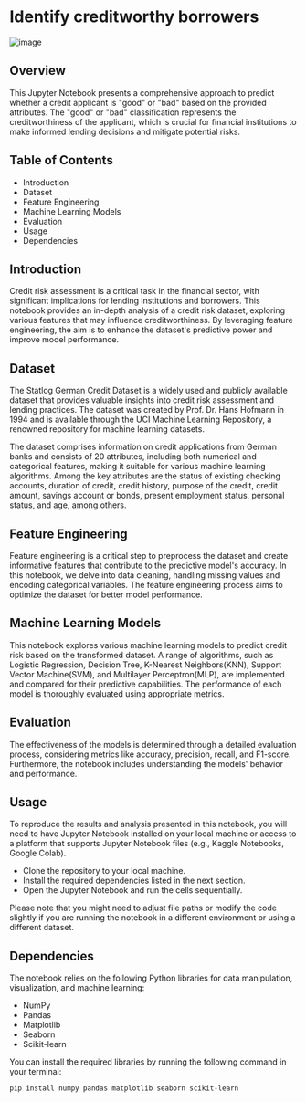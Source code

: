 # Identify creditworthy borrowers
![image](https://github.com/deshpanda/Identify-creditworthy-borrowers/assets/96617520/0aac8c3b-90b3-4cd8-9f70-691447e4e053)


## Overview
This Jupyter Notebook presents a comprehensive approach to predict whether a credit applicant is "good" or "bad" based on the provided attributes. The "good" or "bad" classification represents the creditworthiness of the applicant, which is crucial for financial institutions to make informed lending decisions and mitigate potential risks.

## Table of Contents
* Introduction
* Dataset
* Feature Engineering
* Machine Learning Models
* Evaluation
* Usage
* Dependencies

## Introduction
Credit risk assessment is a critical task in the financial sector, with significant implications for lending institutions and borrowers. This notebook provides an in-depth analysis of a credit risk dataset, exploring various features that may influence creditworthiness. By leveraging feature engineering, the aim is to enhance the dataset's predictive power and improve model performance.

## Dataset
The Statlog German Credit Dataset is a widely used and publicly available dataset that provides valuable insights into credit risk assessment and lending practices. The dataset was created by Prof. Dr. Hans Hofmann in 1994 and is available through the UCI Machine Learning Repository, a renowned repository for machine learning datasets.

The dataset comprises information on credit applications from German banks and consists of 20 attributes, including both numerical and categorical features, making it suitable for various machine learning algorithms. Among the key attributes are the status of existing checking accounts, duration of credit, credit history, purpose of the credit, credit amount, savings account or bonds, present employment status, personal status, and age, among others.

## Feature Engineering
Feature engineering is a critical step to preprocess the dataset and create informative features that contribute to the predictive model's accuracy. In this notebook, we delve into data cleaning, handling missing values and encoding categorical variables. The feature engineering process aims to optimize the dataset for better model performance.

## Machine Learning Models
This notebook explores various machine learning models to predict credit risk based on the transformed dataset. A range of algorithms, such as Logistic Regression, Decision Tree, K-Nearest Neighbors(KNN), Support Vector Machine(SVM), and Multilayer Perceptron(MLP), are implemented and compared for their predictive capabilities. The performance of each model is thoroughly evaluated using appropriate metrics.

## Evaluation
The effectiveness of the models is determined through a detailed evaluation process, considering metrics like accuracy, precision, recall, and F1-score. Furthermore, the notebook includes understanding the models' behavior and performance.

## Usage
To reproduce the results and analysis presented in this notebook, you will need to have Jupyter Notebook installed on your local machine or access to a platform that supports Jupyter Notebook files (e.g., Kaggle Notebooks, Google Colab).

* Clone the repository to your local machine.
* Install the required dependencies listed in the next section.
* Open the Jupyter Notebook and run the cells sequentially.

Please note that you might need to adjust file paths or modify the code slightly if you are running the notebook in a different environment or using a different dataset.

## Dependencies
The notebook relies on the following Python libraries for data manipulation, visualization, and machine learning:
* NumPy
* Pandas
* Matplotlib
* Seaborn
* Scikit-learn

You can install the required libraries by running the following command in your terminal:

```
pip install numpy pandas matplotlib seaborn scikit-learn
```
